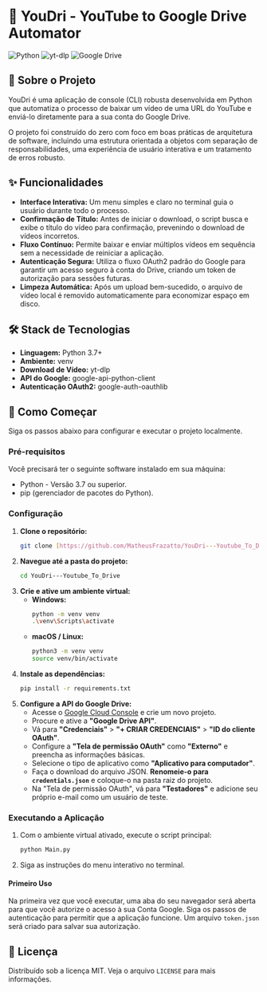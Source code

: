 # 🚀 YouDri - YouTube to Google Drive Automator

![Python](https://img.shields.io/badge/Python-3.7+-blue?style=for-the-badge&logo=python)
![yt-dlp](https://img.shields.io/badge/yt--dlp-FF0000?style=for-the-badge&logo=youtube)
![Google Drive](https://img.shields.io/badge/Google%20Drive-4285F4?style=for-the-badge&logo=googledrive&logoColor=white)

## 📖 Sobre o Projeto

YouDri é uma aplicação de console (CLI) robusta desenvolvida em Python que automatiza o processo de baixar um vídeo de uma URL do YouTube e enviá-lo diretamente para a sua conta do Google Drive.

O projeto foi construído do zero com foco em boas práticas de arquitetura de software, incluindo uma estrutura orientada a objetos com separação de responsabilidades, uma experiência de usuário interativa e um tratamento de erros robusto.

## ✨ Funcionalidades

* **Interface Interativa:** Um menu simples e claro no terminal guia o usuário durante todo o processo.
* **Confirmação de Título:** Antes de iniciar o download, o script busca e exibe o título do vídeo para confirmação, prevenindo o download de vídeos incorretos.
* **Fluxo Contínuo:** Permite baixar e enviar múltiplos vídeos em sequência sem a necessidade de reiniciar a aplicação.
* **Autenticação Segura:** Utiliza o fluxo OAuth2 padrão do Google para garantir um acesso seguro à conta do Drive, criando um token de autorização para sessões futuras.
* **Limpeza Automática:** Após um upload bem-sucedido, o arquivo de vídeo local é removido automaticamente para economizar espaço em disco.

## 🛠️ Stack de Tecnologias

* **Linguagem:** Python 3.7+
* **Ambiente:** venv
* **Download de Vídeo:** yt-dlp
* **API do Google:** google-api-python-client
* **Autenticação OAuth2:** google-auth-oauthlib

## 🚀 Como Começar

Siga os passos abaixo para configurar e executar o projeto localmente.

### Pré-requisitos

Você precisará ter o seguinte software instalado em sua máquina:
* Python - Versão 3.7 ou superior.
* pip (gerenciador de pacotes do Python).

### Configuração

1.  **Clone o repositório:**
    ```sh
    git clone [https://github.com/MatheusFrazatto/YouDri---Youtube_To_Drive.git](https://github.com/MatheusFrazatto/YouDri---Youtube_To_Drive.git)
    ```
2.  **Navegue até a pasta do projeto:**
    ```sh
    cd YouDri---Youtube_To_Drive
    ```
3.  **Crie e ative um ambiente virtual:**
    * **Windows:**
        ```sh
        python -m venv venv
        .\venv\Scripts\activate
        ```
    * **macOS / Linux:**
        ```sh
        python3 -m venv venv
        source venv/bin/activate
        ```
4.  **Instale as dependências:**
    ```sh
    pip install -r requirements.txt
    ```
5.  **Configure a API do Google Drive:**
    * Acesse o [Google Cloud Console](https://console.cloud.google.com/) e crie um novo projeto.
    * Procure e ative a **"Google Drive API"**.
    * Vá para **"Credenciais"** > **"+ CRIAR CREDENCIAIS"** > **"ID do cliente OAuth"**.
    * Configure a **"Tela de permissão OAuth"** como **"Externo"** e preencha as informações básicas.
    * Selecione o tipo de aplicativo como **"Aplicativo para computador"**.
    * Faça o download do arquivo JSON. **Renomeie-o para `credentials.json`** e coloque-o na pasta raiz do projeto.
    * Na "Tela de permissão OAuth", vá para **"Testadores"** e adicione seu próprio e-mail como um usuário de teste.

### Executando a Aplicação

1.  Com o ambiente virtual ativado, execute o script principal:
    ```sh
    python Main.py
    ```
2.  Siga as instruções do menu interativo no terminal.

#### Primeiro Uso
Na primeira vez que você executar, uma aba do seu navegador será aberta para que você autorize o acesso à sua Conta Google. Siga os passos de autenticação para permitir que a aplicação funcione. Um arquivo `token.json` será criado para salvar sua autorização.

## 📜 Licença

Distribuído sob a licença MIT. Veja o arquivo `LICENSE` para mais informações.
